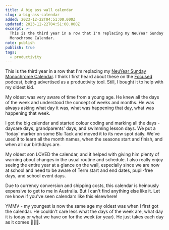 ```yaml
---
title: A big ass wall calendar
slug: a-big-ass-calendar
added: 2023-12-22T04:51:00.000Z
updated: 2023-12-22T04:51:00.000Z
excerpt: >-
  This is the third year in a row that I'm replacing my NeuYear Sunday
  Monochrome Calendar.
note: publish
publish: true
tags:
  - productivity
---
```


This is the third year in a row that I'm replacing my [NeuYear Sunday Monochrome Calendar](https://www.neuyear.net/collections/sunday-first/products/grayscale-large-wall-calendar?variant=44726886433070). I think I first heard about these on the [Focused](https://www.relay.fm/focused) podcast, being advertised as a productivity tool. Still, I bought it to help with my oldest kid.

My oldest was very aware of time from a young age. He knew all the days of the week and understood the concept of weeks and months. He was always asking what day it was, what was happening that day, what was happening that week. 

I got the big calendar and started colour coding and marking all the days - daycare days, grandparents' days, and swimming lesson days. We put a 'today' marker on some Blu Tack and moved it to its new spot daily. We've used it to learn all the month names, when the seasons start and finish, and when all our birthdays are. 

My oldest son LOVED the calendar, and it helped with giving him plenty of warning about changes in the usual routine and schedule. I also really enjoy seeing the entire year at a glance on the wall, especially since we are now at school and need to be aware of Term start and end dates, pupil-free days, and school event days. 

Due to currency conversion and shipping costs, this calendar is heinously expensive to get to me in Australia. But I can't find anything else like it. Let me know if you've seen calendars like this elsewhere!  

YMMV - my youngest is now the same age my oldest was when I first got the calendar. He couldn't care less what the days of the week are, what day it is today or what we have on for the week (or year). He just takes each day as it comes 🤷🏻‍♀️.
